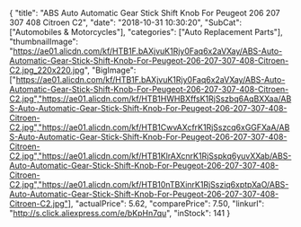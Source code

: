 {
	"title": "ABS Auto Automatic Gear Stick Shift Knob For Peugeot 206 207 307 408 Citroen C2",
	"date": "2018-10-31 10:30:20",
	"SubCat": ["Automobiles & Motorcycles"],
	"categories": ["Auto Replacement Parts"],
	"thumbnailImage": "https://ae01.alicdn.com/kf/HTB1F.bAXjvuK1Rjy0Faq6x2aVXay/ABS-Auto-Automatic-Gear-Stick-Shift-Knob-For-Peugeot-206-207-307-408-Citroen-C2.jpg_220x220.jpg",
	"BigImage": ["https://ae01.alicdn.com/kf/HTB1F.bAXjvuK1Rjy0Faq6x2aVXay/ABS-Auto-Automatic-Gear-Stick-Shift-Knob-For-Peugeot-206-207-307-408-Citroen-C2.jpg","https://ae01.alicdn.com/kf/HTB1HWHBXffsK1RjSszbq6AqBXXaa/ABS-Auto-Automatic-Gear-Stick-Shift-Knob-For-Peugeot-206-207-307-408-Citroen-C2.jpg","https://ae01.alicdn.com/kf/HTB1CwvAXcfrK1RjSszcq6xGGFXaA/ABS-Auto-Automatic-Gear-Stick-Shift-Knob-For-Peugeot-206-207-307-408-Citroen-C2.jpg","https://ae01.alicdn.com/kf/HTB1KlrAXcnrK1RjSspkq6yuvXXab/ABS-Auto-Automatic-Gear-Stick-Shift-Knob-For-Peugeot-206-207-307-408-Citroen-C2.jpg","https://ae01.alicdn.com/kf/HTB10nTBXinrK1RjSsziq6xptpXaO/ABS-Auto-Automatic-Gear-Stick-Shift-Knob-For-Peugeot-206-207-307-408-Citroen-C2.jpg"],
	"actualPrice": 5.62,
	"comparePrice": 7.50,
	"linkurl": "http://s.click.aliexpress.com/e/bKpHn7qu",
	"inStock": 141
}
